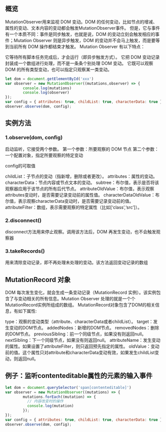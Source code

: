 ## 概览

MutationObserver用来监视 DOM 变动。DOM 的任何变动，比如节点的增减、属性的变动、文本内容的变动都会触发MutationObserver事件。
但是，它与事件有一个本质不同：事件是同步触发，也就是说，DOM 的变动立刻会触发相应的事件；Mutation Observer 则是异步触发，DOM 的变动并不会马上触发，而是要等到当前所有 DOM 操作都结束才触发。
Mutation Observer 有以下特点：

它等待所有脚本任务完成后，才会运行（即异步触发方式）。
它把 DOM 变动记录封装成一个数组进行处理，而不是一条条个别处理 DOM 变动。
它既可以观察 DOM 的所有类型变动，也可以指定只观察某一类变动。

```js
let dom = document.getElementById('xxx')
var observer = new MutationObserver((mutations,observer) => {
        console.log(mutations)
    	console.log(observer)
});
var config = { attributes: true, childList: true, characterData: true };
observer.observe(dom, config);
```

## 实例方法

### 1.observe(dom, config)

启动监听，它接受两个参数。
第一个参数：所要观察的 DOM 节点
第二个参数：一个配置对象，指定所要观察的特定变动

config的可取值

childList：子节点的变动（指新增，删除或者更改）。
attributes：属性的变动。
characterData：节点内容或节点文本的变动。
subtree：布尔值，表示是否将该观察器应用于该节点的所有后代节点。
attributeOldValue：布尔值，表示观察attributes变动时，是否需要记录变动前的属性值。
characterDataOldValue：布尔值，表示观察characterData变动时，是否需要记录变动前的值。
attributeFilter：数组，表示需要观察的特定属性（比如[‘class’,‘src’]）。

### 2.disconnect()

disconnect方法用来停止观察。调用该方法后，DOM 再发生变动，也不会触发观察器

### 3.takeRecords()

用来清除变动记录，即不再处理未处理的变动。该方法返回变动记录的数组

## MutationRecord 对象

DOM 每次发生变化，就会生成一条变动记录（MutationRecord 实例）。该实例包含了与变动相关的所有信息。Mutation Observer 处理的就是一个个MutationRecord实例所组成的数组。
MutationRecord对象包含了DOM的相关信息，有如下属性:

type：观察的变动类型（attribute、characterData或者childList）。
target：发生变动的DOM节点。
addedNodes：新增的DOM节点。
removedNodes：删除的DOM节点。
previousSibling：前一个同级节点，如果没有则返回null。
nextSibling：下一个同级节点，如果没有则返回null。
attributeName：发生变动的属性。如果设置了attributeFilter，则只返回预先指定的属性。
oldValue：变动前的值。这个属性只对attribute和characterData变动有效，如果发生childList变动，则返回null。

## 例子：监听contenteditable属性的元素的输入事件

```js
let dom = document.querySelector('span[contenteditable]')
var observer = new MutationObserver((mutations) => {
        mutations.forEach((mutation) => {
          // 内容改变时的操作
          console.log(mutation)
        });
});
var config = { attributes: true, childList: true, characterData: true };
observer.observe(dom, config);
```

